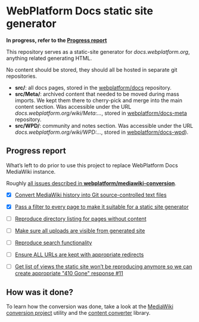 # WebPlatform Docs static site generator

**In progress, refer to the [Progress report](#progress-report)**

This repository serves as a static-site generator for *docs.webplatform.org*, anything related generating HTML.

No content should be stored, they should all be hosted in separate git repositories.

* **src/**: all docs pages, stored in the [webplatform/docs][docs] repository.
* **src/Meta/**: archived content that needed to be moved during mass imports. We kept them there to cherry-pick and merge into the main content section. Was accessible under the URL *docs.webplatform.org/wiki/Meta:...*, stored in [webplatform/docs-meta][docs-meta] repository.
* **src/WPD/**: community and notes section. Was accessible under the URL *docs.webplatform.org/wiki/WPD:...*, stored in [webplatform/docs-wpd][docs-wpd]).


## Progress report

What’s left to do prior to use this project to replace WebPlatform Docs MediaWiki instance.

Roughly [all issues described in **webplatform/mediawiki-conversion**](https://github.com/webplatform/mediawiki-conversion/issues?q=is%3Aopen+is%3Aissue).

* [x] [Convert MediaWiki history into Git source-controlled text files](https://github.com/webplatform/mediawiki-conversion/issues/4)
* [x] [Pass a filter to every page to make it suitable for a static site generator](https://github.com/webplatform/mediawiki-conversion/issues/9)
* [ ] [Reproduce directory listing for pages without content](https://github.com/webplatform/mediawiki-conversion/issues/3)
* [ ] [Make sure all uploads are visible from generated site](https://github.com/webplatform/mediawiki-conversion/issues/5)
* [ ] [Reproduce search functionality](https://github.com/webplatform/mediawiki-conversion/issues/8)
* [ ] [Ensure ALL URLs are kept with appropriate redirects](https://github.com/webplatform/mediawiki-conversion/issues/6)
* [ ] [Get list of views the static site won’t be reproducing anymore so we can create appropriate "410 Gone" response #11](https://github.com/webplatform/mediawiki-conversion/issues/11)



## How was it done?

To learn how the conversion was done, take a look at the [MediaWiki conversion project][mediawiki-conversion] utility and the [content converter][content-converter] library.

  [docs-wpd]: https://github.com/webplatform/docs-wpd
  [docs-meta]: https://github.com/webplatform/docs-meta
  [docs]: https://github.com/webplatform/docs
  [mediawiki-conversion]: https://github.com/webplatform/mediawiki-conversion "MediaWiki Conversion utility"
  [content-converter]: https://github.com/webplatform/content-converter "Content Converter abstract library"

